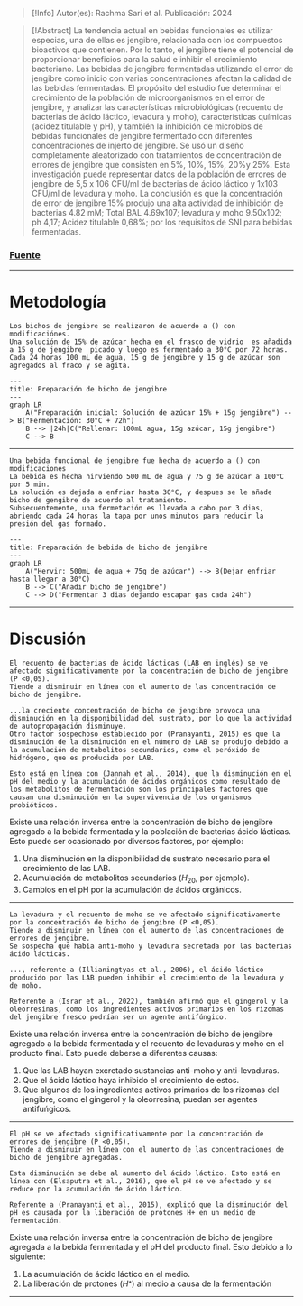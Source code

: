 >[!Info]
>Autor(es): Rachma Sari et al.
>Publicación: 2024

> [!Abstract] 
> La tendencia actual en bebidas funcionales es utilizar especias, una de ellas es jengibre, relacionada con los compuestos bioactivos que contienen. Por lo tanto, el jengibre tiene el potencial de proporcionar beneficios para la salud e inhibir el crecimiento bacteriano. Las bebidas de jengibre fermentadas utilizando el error de jengibre como inicio con varias concentraciones afectan la calidad de las bebidas fermentadas. El propósito del estudio fue determinar el crecimiento de la población de microorganismos en el error de jengibre, y analizar las características microbiológicas (recuento de bacterias de ácido láctico, levadura y moho), características químicas (acidez titulable y pH), y también la inhibición de microbios de bebidas funcionales de jengibre fermentado con diferentes concentraciones de injerto de jengibre. Se usó un diseño completamente aleatorizado con tratamientos de concentración de errores de jengibre que consisten en 5%, 10%, 15%, 20%y 25%. Esta investigación puede representar datos de la población de errores de jengibre de 5,5 x 106 CFU/ml de bacterias de ácido láctico y 1x103 CFU/ml de levadura y moho. La conclusión es que la concentración de error de jengibre 15% produjo una alta actividad de inhibición de bacterias 4.82 mM; Total BAL 4.69x107; levadura y moho 9.50x102; ph 4,17; Acidez titulable 0,68%; por los requisitos de SNI para bebidas fermentadas.
### [Fuente](https://repository.usm.ac.id/files/proceding/Z518/20250519051157-proceding-Z518.pdf)
---
# Metodología

	Los bichos de jengibre se realizaron de acuerdo a () con modificaciónes.
	Una solución de 15% de azúcar hecha en el frasco de vidrio  es añadida a 15 g de jengibre  picado y luego es fermentado a 30°C por 72 horas.
	Cada 24 horas 100 mL de agua, 15 g de jengibre y 15 g de azúcar son agregados al fraco y se agita.

```mermaid
---
title: Preparación de bicho de jengibre
---
graph LR
	A("Preparación inicial: Solución de azúcar 15% + 15g jengibre") --> B("Fermentación: 30°C + 72h")
	B --> |24h|C("Rellenar: 100mL agua, 15g azúcar, 15g jengibre")
	C --> B
```
---

	Una bebida funcional de jengibre fue hecha de acuerdo a () con modificaciones
	La bebida es hecha hirviendo 500 mL de agua y 75 g de azúcar a 100°C por 5 min.
	La solución es dejada a enfriar hasta 30°C, y despues se le añade bicho de gengibre de acuerdo al tratamiento.
	Subsecuentemente, una fermetación es llevada a cabo por 3 dias, abriendo cada 24 horas la tapa por unos minutos para reducir la presión del gas formado.

```mermaid
---
title: Preparación de bebida de bicho de jengibre
---
graph LR
	A("Hervir: 500mL de agua + 75g de azúcar") --> B(Dejar enfriar hasta llegar a 30°C)
	B --> C("Añadir bicho de jengibre")
	C --> D("Fermentar 3 dias dejando escapar gas cada 24h")
```
---
# Discusión

	El recuento de bacterias de ácido lácticas (LAB en inglés) se ve afectado significativamente por la concentración de bicho de jengibre (P <0,05).
	Tiende a disminuir en línea con el aumento de las concentración de bicho de jengibre.

	...la creciente concentración de bicho de jengibre provoca una disminución en la disponibilidad del sustrato, por lo que la actividad de autopropagación disminuye.
	Otro factor sospechoso establecido por (Pranayanti, 2015) es que la disminución de la disminución en el número de LAB se produjo debido a la acumulación de metabolitos secundarios, como el peróxido de hidrógeno, que es producida por LAB.

	Esto está en línea con (Jannah et al., 2014), que la disminución en el pH del medio y la acumulación de ácidos orgánicos como resultado de los metabolitos de fermentación son los principales factores que causan una disminución en la supervivencia de los organismos probióticos.

Existe una relación inversa entre la concentración de bicho de jengibre agregado a la bebida fermentada y la población de bacterias ácido lácticas.
Esto puede ser ocasionado por diversos factores, por ejemplo:
1) Una disminución en la disponibilidad de sustrato necesario para el crecimiento de las LAB.
2) Acumulación de metabolitos secundarios ($H_20$, por ejemplo).
3) Cambios en el pH por la acumulación de ácidos orgánicos.

---
 
	La levadura y el recuento de moho se ve afectado significativamente por la concentración de bicho de jengibre (P <0,05).
	Tiende a disminuir en línea con el aumento de las concentraciones de errores de jengibre.
	Se sospecha que había anti-moho y levadura secretada por las bacterias ácido lácticas.

	..., referente a (Illianingtyas et al., 2006), el ácido láctico producido por las LAB pueden inhibir el crecimiento de la levadura y de moho.

	Referente a (Israr et al., 2022), también afirmó que el gingerol y la oleorresinas, como los ingredientes activos primarios en los rizomas del jengibre fresco podrían ser un agente antifúngico.

Existe una relación inversa entre la concentración de bicho de jengibre agregado a la bebida fermentada y el recuento de levaduras y moho en el producto final. Esto puede deberse a diferentes causas:
1) Que las LAB hayan excretado sustancias anti-moho y anti-levaduras.
2) Que el ácido láctico haya inhibido el crecimiento de estos.
3) Que algunos de los ingredientes activos primarios de los rizomas del jengibre, como el gingerol y la oleorresina, puedan ser agentes antifuńgicos.

---

	El pH se ve afectado significativamente por la concentración de errores de jengibre (P <0,05).
	Tiende a disminuir en línea con el aumento de las concentraciones de bicho de jengibre agregadas.

	Esta disminución se debe al aumento del ácido láctico. Esto está en línea con (Elsaputra et al., 2016), que el pH se ve afectado y se reduce por la acumulación de ácido láctico.

	Referente a (Pranayanti et al., 2015), explicó que la disminución del pH es causada por la liberación de protones H+ en un medio de fermentación.

Existe una relación inversa entre la concentración de bicho de jengibre agregada a la bebida fermentada y el pH del producto final. Esto debido a lo siguiente:
1) La  acumulación de ácido láctico en el medio.
2) La liberación de protones ($H⁺$) al medio a causa de la fermentación

---
